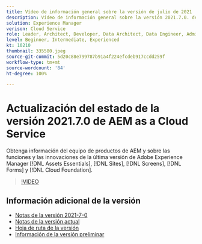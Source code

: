 ```yaml
---
title: Vídeo de información general sobre la versión de julio de 2021
description: Vídeo de información general sobre la versión 2021.7.0. de Adobe Experience Manager as a Cloud Service.
solution: Experience Manager
verison: Cloud Service
role: Leader, Architect, Developer, Data Architect, Data Engineer, Admin, User
level: Beginner, Intermediate, Experienced
kt: 10210
thumbnail: 335580.jpeg
source-git-commit: 5d20c88e799787b91a4f224efcdeb917ccdd259f
workflow-type: tm+mt
source-wordcount: '84'
ht-degree: 100%

---
```


# Actualización del estado de la versión 2021.7.0 de AEM as a Cloud Service

Obtenga información del equipo de productos de AEM y sobre las funciones y las innovaciones de la última versión de Adobe Experience Manager [!DNL Assets Essentials], [!DNL Sites], [!DNL Screens], [!DNL Forms] y [!DNL Cloud Foundation].

>[!VIDEO](https://video.tv.adobe.com/v/335580/?quality=12&learn=on)

## Información adicional de la versión

* [Notas de la versión 2021-7-0](https://experienceleague.adobe.com/docs/experience-manager-cloud-service/content/release-notes/release-notes/2021/release-notes-2021-7-0.html?lang=es)
* [Notas de la versión actual](https://experienceleague.adobe.com/docs/experience-manager-cloud-service/content/release-notes/home.html?lang=es)
* [Hoja de ruta de la versión](https://experienceleague.adobe.com/docs/experience-manager-release-information/aem-release-updates/update-releases-roadmap.html?lang=es)
* [Información de la versión preliminar](https://experienceleague.adobe.com/docs/experience-manager-cloud-service/content/release-notes/prerelease.html?lang=es)
